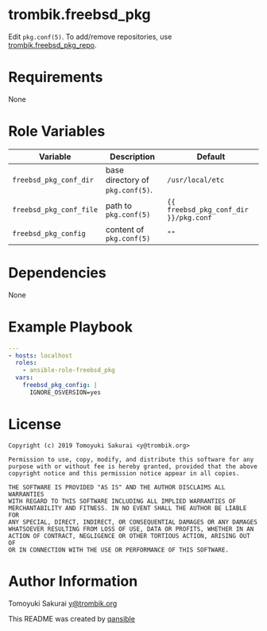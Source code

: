 # trombik.freebsd_pkg

Edit `pkg.conf(5)`. To add/remove repositories, use
[trombik.freebsd_pkg_repo](https://github.com/trombik/ansible-role-freebsd_pkg_repo).

# Requirements

None

# Role Variables

| Variable | Description | Default |
|----------|-------------|---------|
| `freebsd_pkg_conf_dir` | base directory of `pkg.conf(5)`. | `/usr/local/etc` |
| `freebsd_pkg_conf_file` | path to `pkg.conf(5)` | `{{ freebsd_pkg_conf_dir }}/pkg.conf` |
| `freebsd_pkg_config` | content of `pkg.conf(5)` | `""` |

# Dependencies

None

# Example Playbook

```yaml
---
- hosts: localhost
  roles:
    - ansible-role-freebsd_pkg
  vars:
    freebsd_pkg_config: |
      IGNORE_OSVERSION=yes
```

# License

```
Copyright (c) 2019 Tomoyuki Sakurai <y@trombik.org>

Permission to use, copy, modify, and distribute this software for any
purpose with or without fee is hereby granted, provided that the above
copyright notice and this permission notice appear in all copies.

THE SOFTWARE IS PROVIDED "AS IS" AND THE AUTHOR DISCLAIMS ALL WARRANTIES
WITH REGARD TO THIS SOFTWARE INCLUDING ALL IMPLIED WARRANTIES OF
MERCHANTABILITY AND FITNESS. IN NO EVENT SHALL THE AUTHOR BE LIABLE FOR
ANY SPECIAL, DIRECT, INDIRECT, OR CONSEQUENTIAL DAMAGES OR ANY DAMAGES
WHATSOEVER RESULTING FROM LOSS OF USE, DATA OR PROFITS, WHETHER IN AN
ACTION OF CONTRACT, NEGLIGENCE OR OTHER TORTIOUS ACTION, ARISING OUT OF
OR IN CONNECTION WITH THE USE OR PERFORMANCE OF THIS SOFTWARE.
```

# Author Information

Tomoyuki Sakurai <y@trombik.org>

This README was created by [qansible](https://github.com/trombik/qansible)
